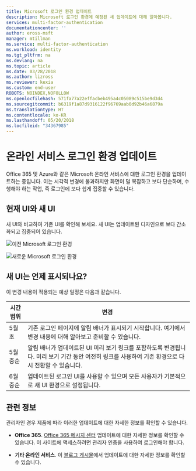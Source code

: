 ```yaml
---
title: Microsoft 로그인 환경 업데이트
description: Microsoft 로그인 환경에 예정된 새 업데이트에 대해 알아봅니다.
services: multi-factor-authentication
documentationcenter: ''
author: eross-msft
manager: mtillman
ms.service: multi-factor-authentication
ms.workload: identity
ms.tgt_pltfrm: na
ms.devlang: na
ms.topic: article
ms.date: 03/28/2018
ms.author: lizross
ms.reviewer: kexia
ms.custom: end-user
ROBOTS: NOINDEX,NOFOLLOW
ms.openlocfilehash: 571fa77a22effacbeb495a4c05089c515be9d3d4
ms.sourcegitcommit: b6319f1a87d9316122f96769aab0d92b46a6879a
ms.translationtype: HT
ms.contentlocale: ko-KR
ms.lasthandoff: 05/20/2018
ms.locfileid: "34367985"
---
```

# <a name="updates-to-the-sign-in-experience-for-online-services"></a>온라인 서비스 로그인 환경 업데이트

Office 365 및 Azure와 같은 Microsoft 온라인 서비스에 대한 로그인 환경을 업데이트하는 중입니다. 이는 시각적 변경에 불과하지만 화면이 덜 복잡하고 보다 단순하며, 수행해야 하는 작업, 즉 로그인에 보다 쉽게 집중할 수 있습니다.

## <a name="current-ui-versus-new-ui"></a>현재 UI와 새 UI

새 UI와 비교하여 기존 UI를 확인해 보세요. 새 UI는 업데이트된 디자인으로 보다 간소화되고 집중되어 있습니다.

![이전 Microsoft 로그인 환경](media/microsoft-sign-in-experience-old.jpg)

![새로운 Microsoft 로그인 환경](media/microsoft-sign-in-experience-new.jpg)

## <a name="when-will-the-new-ui-appear"></a>새 UI는 언제 표시되나요?

이 변경 내용이 적용되는 예상 일정은 다음과 같습니다.

| 시간 범위 | 변경 |
|-----------|--------|
| 5월 초 | 기존 로그인 페이지에 알림 배너가 표시되기 시작합니다. 여기에서 변경 내용에 대해 알아보고 준비할 수 있습니다. |
| 5월 중순   | 알림 배너가 업데이트된 UI 미리 보기 링크를 포함하도록 변경됩니다. 미리 보기 기간 동안 여전히 링크를 사용하여 기존 환경으로 다시 전환할 수 있습니다. |
| 6월 중순  | 업데이트된 로그인 UI를 사용할 수 있으며 모든 사용자가 기본적으로 새 UI 환경으로 설정됩니다. |

## <a name="related-info"></a>관련 정보

관리자인 경우 제품에 따라 이러한 업데이트에 대한 자세한 정보를 확인할 수 있습니다.

- **Office 365**. [Office 365 메시지 센터](https://portal.office.com/adminportal/home#/MessageCenter?id=MC133397&MCLinkSource=DigestMail) 업데이트에 대한 자세한 정보를 확인할 수 있습니다. 이 사이트에 액세스하려면 관리자 인증을 사용하여 로그인해야 합니다.

- **기타 온라인 서비스**. 이 [블로그 게시물](https://cloudblogs.microsoft.com/enterprisemobility/2018/04/04/upcoming-improvements-to-the-azure-ad-sign-in-experience/)에서 업데이트에 대한 자세한 정보를 확인할 수 있습니다.